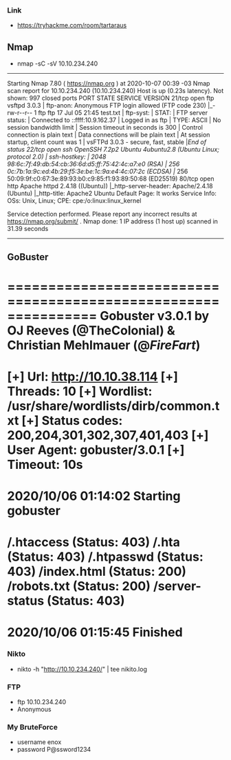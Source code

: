 ### Link
- https://tryhackme.com/room/tartaraus

## Nmap
- nmap -sC -sV 10.10.234.240
----
Starting Nmap 7.80 ( https://nmap.org ) at 2020-10-07 00:39 -03
Nmap scan report for 10.10.234.240 (10.10.234.240)
Host is up (0.23s latency).
Not shown: 997 closed ports
PORT   STATE SERVICE VERSION
21/tcp open  ftp     vsftpd 3.0.3
| ftp-anon: Anonymous FTP login allowed (FTP code 230)
|_-rw-r--r--    1 ftp      ftp            17 Jul 05 21:45 test.txt
| ftp-syst: 
|   STAT: 
| FTP server status:
|      Connected to ::ffff:10.9.162.37
|      Logged in as ftp
|      TYPE: ASCII
|      No session bandwidth limit
|      Session timeout in seconds is 300
|      Control connection is plain text
|      Data connections will be plain text
|      At session startup, client count was 1
|      vsFTPd 3.0.3 - secure, fast, stable
|_End of status
22/tcp open  ssh     OpenSSH 7.2p2 Ubuntu 4ubuntu2.8 (Ubuntu Linux; protocol 2.0)
| ssh-hostkey: 
|   2048 98:6c:7f:49:db:54:cb:36:6d:d5:ff:75:42:4c:a7:e0 (RSA)
|   256 0c:7b:1a:9c:ed:4b:29:f5:3e:be:1c:9a:e4:4c:07:2c (ECDSA)
|_  256 50:09:9f:c0:67:3e:89:93:b0:c9:85:f1:93:89:50:68 (ED25519)
80/tcp open  http    Apache httpd 2.4.18 ((Ubuntu))
|_http-server-header: Apache/2.4.18 (Ubuntu)
|_http-title: Apache2 Ubuntu Default Page: It works
Service Info: OSs: Unix, Linux; CPE: cpe:/o:linux:linux_kernel

Service detection performed. Please report any incorrect results at https://nmap.org/submit/ .
Nmap done: 1 IP address (1 host up) scanned in 31.39 seconds

----

## GoBuster
===============================================================
Gobuster v3.0.1
by OJ Reeves (@TheColonial) & Christian Mehlmauer (@_FireFart_)
===============================================================
[+] Url:            http://10.10.38.114
[+] Threads:        10
[+] Wordlist:       /usr/share/wordlists/dirb/common.txt
[+] Status codes:   200,204,301,302,307,401,403
[+] User Agent:     gobuster/3.0.1
[+] Timeout:        10s
===============================================================
2020/10/06 01:14:02 Starting gobuster
===============================================================
/.htaccess (Status: 403)
/.hta (Status: 403)
/.htpasswd (Status: 403)
/index.html (Status: 200)
/robots.txt (Status: 200)
/server-status (Status: 403)
===============================================================
2020/10/06 01:15:45 Finished
===============================================================

### Nikto
- nikto -h "http://10.10.234.240/" | tee nikito.log

### FTP
- ftp 10.10.234.240
- Anonymous 

### My BruteForce
- username enox
- password P@ssword1234